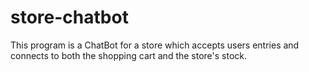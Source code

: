 # store-chatbot
This program is a ChatBot for a store which accepts users entries and connects to both the shopping cart and the store's stock. 
